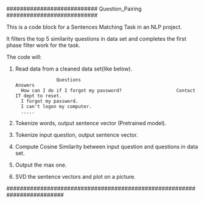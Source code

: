########################### Question_Pairing ###########################

This is a code block for a Sentences Matching Task in an NLP project.

It filters the top 5 similarity questions in data set and completes the first phase filter work for the task.

The code will:

1. Read data from a cleaned data set(like below).

                      Questions                                             Answers
         How can I do if I forgot my password?                    Contact IT dept to reset.
         I forgot my password.
         I can't logon my computer.
         .....
         
2. Tokenize words, output sentence vector (Pretrained model).
3. Tokenize input question, output sentence vector. 
4. Compute Cosine Similarity between input question and questions in data set.
5. Output the max one.
6. SVD the sentence vectors and plot on a picture.

#########################################################################
